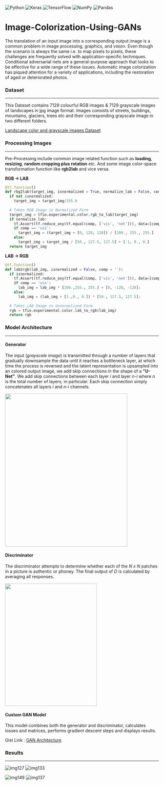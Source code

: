 ![Python](https://img.shields.io/badge/python-3670A0?style=for-the-badge&logo=python&logoColor=ffdd54) ![Keras](https://img.shields.io/badge/Keras-%23D00000.svg?style=for-the-badge&logo=Keras&logoColor=white) ![TensorFlow](https://img.shields.io/badge/TensorFlow-%23FF6F00.svg?style=for-the-badge&logo=TensorFlow&logoColor=white) ![NumPy](https://img.shields.io/badge/numpy-%23013243.svg?style=for-the-badge&logo=numpy&logoColor=white) ![Pandas](https://img.shields.io/badge/pandas-%23150458.svg?style=for-the-badge&logo=pandas&logoColor=white)
# Image-Colorization-Using-GANs
The translation of an input image into a corresponding output image is a common problem in image processing, graphics, and vision. Even though the scenario is always the same i.e. to map pixels to pixels, these challenges are frequently solved with application-specific techniques. Conditional adversarial nets are a general-purpose approach that looks to be effective for a wide range of these issues. Automatic image colorization has piqued attention for a variety of applications, including the restoration of aged or deteriorated photos.

### Dataset

------------

This Dataset contains 7129 colourful RGB images & 7129 grayscale images of landscapes in jpg image format. Images consists of streets, buildings, mountains, glaciers, trees etc and their corresponding grayscale image in two different folders.

[Landscape color and grayscale images Dataset](https://www.kaggle.com/datasets/theblackmamba31/landscape-image-colorization "Landscape color and grayscale images Dataset")

### Processing Images

------------
Pre-Processing include common image related function such as **loading**, **resizing**, **random cropping plus rotation** etc. And some image color-space transformation function like **rgb2lab** and vice versa.

**RGB -> LAB**
```python
@tf.function()
def rbg2lab(target_img, isnormalized = True, normalize_lab = False, comp = ''):
  if not isnormalized:
    target_img = target_img/255.0                                               # normalizes the rgb image in range 0-1
  
  # Takes RGB Image in Normalized Form
  target_img = tfio.experimental.color.rgb_to_lab(target_img)
  if normalize_lab:
    tf.Assert(tf.reduce_any(tf.equal(comp, ['vis', 'net'])), data=[comp], name='Lab_Normalization_Error')
    if comp == 'vis':
      target_img = (target_img + [0, 128, 128]) / [100., 255., 255.]            # normalizes in 0-1 range for visualization of image
    else:
      target_img = target_img / [50., 127.5, 127.5] + [-1, 0., 0.]              # normalizes in -1 to 1 range for neural networks as they perform better in this range
  return target_img
```
**LAB -> RGB**
```python
@tf.function()
def lab2rgb(lab_img, isnormalized = False, comp = ''):
  if isnormalized:
    tf.Assert(tf.reduce_any(tf.equal(comp, ['vis', 'net'])), data=[comp], name='Lab_Normalization_Error')
    if comp == 'vis':
      lab_img = lab_img * [100.,255., 255.] + [0, -128, -128];                  # from 0-1 range
    else:
      lab_img = (lab_img + [1.,0., 0.]) * [50., 127.5, 127.5];                  # from -1 to 1 range
  
  # Takes LAB Image in Unnormalized Form.
  rgb = tfio.experimental.color.lab_to_rgb(lab_img) 
  return rgb
```
### Model Architecture

------------

#### Generator
The input (*grayscale image*) is transmitted through a number of layers that gradually downsample the data until it reaches a bottleneck layer, at which time the process is reversed and the latent representation is upsampled into an colored output image, we add skip connections in the shape of a **"U-Net"**. We add skip connections between each layer *i* and layer *n-i* where *n* is the total number of layers, in particular. Each skip connection simply concatenates all layers *i* and *n-i* channels.

<img src = 'https://user-images.githubusercontent.com/56474719/167465640-68d334a8-9f90-4a2e-8a01-8727938a1aba.png' width="400" height="500">


#### Discriminator
The discriminator attempts to determine whether each of the *N x N* patches in a picture is authentic or phoney. The final output of *D* is calculated by averaging all responses.

<img src = 'https://user-images.githubusercontent.com/56474719/167465830-57546a98-a34b-42bc-bba9-1dcc047b0ef4.png' width="300" height="400">


#### Custom GAN Model
This model combines both the generator and discriminator, calculates losses and matrices, performs gradient descent steps and displays results.

Gist Link : [GAN Architecture](https://gist.github.com/Shivam-316/07593d677dbceaff630a5928e7e22d95 "GAN Architecture")

### Results

------------

![img127](https://user-images.githubusercontent.com/56474719/167465982-261c0c84-8d77-4964-8dd1-6655b6fa5174.jpg)
![img133](https://user-images.githubusercontent.com/56474719/167465998-37b726ea-265b-4cc3-9c2f-c2e1c8e7ecd9.jpg)


![img149](https://user-images.githubusercontent.com/56474719/167466011-97c18637-c838-4655-a579-4bee9d031883.jpg)
![img137](https://user-images.githubusercontent.com/56474719/167466066-721ca87f-1b81-4397-a87b-1279a75b8b87.jpg)


